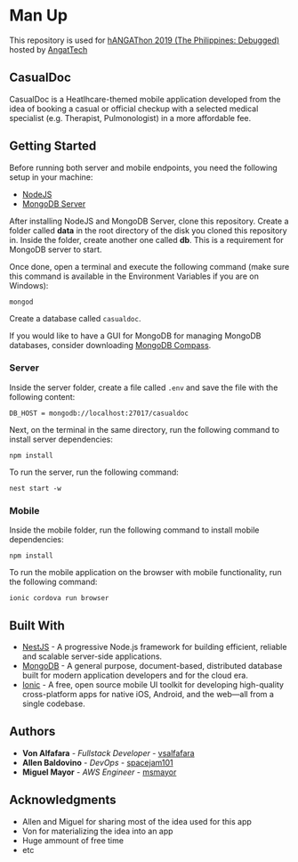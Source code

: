 # Man Up

This repository is used for [hANGAThon 2019 (The Philippines: Debugged)](https://angat.io/hangathons/the-philippines-debugged/?fbclid=IwAR0cuQtkk6yKLEZ0VpqJX3Cyyq3-HOnxKDELq12CNnxHrZbqWC-mb5qfIOQ) hosted by [AngatTech](https://angat.io/)

## CasualDoc

CasualDoc is a Heatlhcare-themed mobile application developed from the idea of booking a casual or official checkup with a selected medical specialist (e.g. Therapist, Pulmonologist) in a more affordable fee.

## Getting Started

Before running both server and mobile endpoints, you need the following setup in your machine:

* [NodeJS](https://nodejs.org/en/)
* [MongoDB Server](https://www.mongodb.com/what-is-mongodb)

After installing NodeJS and MongoDB Server, clone this repository. Create a folder called **data** in the root directory of the disk you cloned this repository in. Inside the folder, create another one called **db**. This is a requirement for MongoDB server to start.

Once done, open a terminal and execute the following command (make sure this command is available in the Environment Variables if you are on Windows):
```
mongod
```

Create a database called ```casualdoc```.

If you would like to have a GUI for MongoDB  for managing MongoDB databases, consider downloading [MongoDB Compass](https://www.mongodb.com/products/compass).

### Server

Inside the server folder, create a file called ```.env``` and save the file with the following content:
```
DB_HOST = mongodb://localhost:27017/casualdoc
```

Next, on the terminal in the same directory, run the following command to install server dependencies:
```
npm install
```
To run the server, run the following command:
```
nest start -w
```

### Mobile

Inside the mobile folder, run the following command to install mobile dependencies:
```
npm install
```
To run the mobile application on the browser with mobile functionality, run the following command:
```
ionic cordova run browser
```

## Built With

* [NestJS](https://nestjs.com/) - A progressive Node.js framework for building efficient, reliable and scalable server-side applications.
* [MongoDB](https://www.mongodb.com/) - A general purpose, document-based, distributed database built for modern application developers and for the cloud era.
* [Ionic](https://ionicframework.com/) - A free, open source mobile UI toolkit for developing high-quality cross-platform apps for native iOS, Android, and the web—all from a single codebase.

## Authors

* **Von Alfafara** - *Fullstack Developer* - [vsalfafara](https://github.com/vsalfafara)
* **Allen Baldovino** - *DevOps* - [spacejam101](https://github.com/spacejam101)
* **Miguel Mayor** - *AWS Engineer* - [msmayor](https://github.com/msmayor)

## Acknowledgments

* Allen and Miguel for sharing most of the idea used for this app
* Von for materializing the idea into an app
* Huge ammount of free time
* etc

